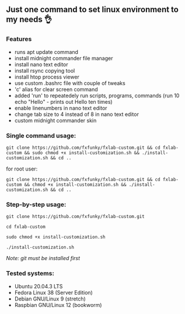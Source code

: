 ## Just one command to set linux environment to my needs 👌

### Features
* runs apt update command
* install midnight commander file manager
* install nano text editor
* install rsync copying tool
* install htop process viewer
* use custom .bashrc file with couple of tweaks
* 'c' alias for clear screen command
* added 'run' to repeatedely run scripts, programs, commands (run 10 echo "Hello" - prints out Hello ten times)
* enable linenumbers in nano text editor
* change tab size to 4 instead of 8 in nano text editor
* custom midnight commander skin

### Single command usage:
```
git clone https://github.com/fxfunky/fxlab-custom.git && cd fxlab-custom && sudo chmod +x install-customization.sh && ./install-customization.sh && cd ..
```
for root user:
```
git clone https://github.com/fxfunky/fxlab-custom.git && cd fxlab-custom && chmod +x install-customization.sh && ./install-customization.sh && cd ..
```

### Step-by-step usage:

```
git clone https://github.com/fxfunky/fxlab-custom.git
```

``` 
cd fxlab-custom
```


```
sudo chmod +x install-customization.sh
```

```
./install-customization.sh
```

*Note: git must be installed first*

### Tested systems:
* Ubuntu 20.04.3 LTS
* Fedora Linux 38 (Server Edition)
* Debian GNU/Linux 9 (stretch)
* Raspbian GNU/Linux 12 (bookworm)
